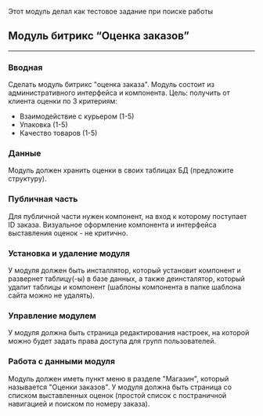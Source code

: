 Этот модуль делал как тестовое задание при поиске работы

## Модуль битрикс “Оценка заказов”
---
### Вводная

Сделать модуль битрикс "оценка заказа".
Модуль состоит из административного интерфейса и компонента.
Цель: получить от клиента оценки по 3 критериям:
*	Взаимодействие с курьером (1-5)
*	Упаковка (1-5)
*	Качество товаров (1-5)

### Данные
Модуль должен хранить оценки в своих таблицах БД (предложите структуру).
### Публичная часть
Для публичной части нужен компонент, на вход к которому поступает ID заказа. Визуальное оформление компонента и интерфейса выставления оценок - не критично.
### Установка и удаление модуля
У модуля должен быть инсталлятор, который установит компонент и развернет таблицу(-ы) в базе данных, а также деинсталятор, который удалит таблицы и компонент (шаблоны компонента в папке шаблона сайта можно не удалять).
### Управление модулем
У модуля должна быть страница редактирования настроек, на которой можно будет задать права доступа для групп пользователей.
### Работа с данными модуля
Модуль должен иметь пункт меню в разделе "Магазин", который называется "Оценки заказов".
У модуля должна быть страница со списком выставленных оценок (простой список с постраничной навигацией и поиском по номеру заказа).
